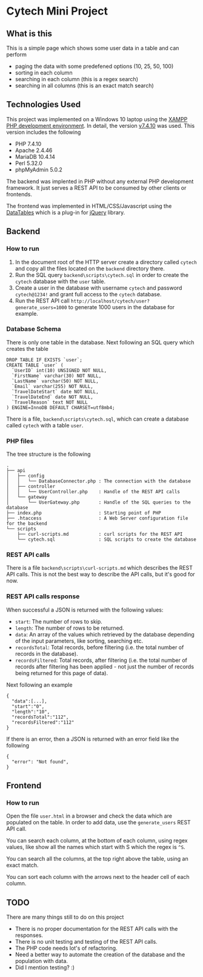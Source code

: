 # Cytech Mini Project

## What is this

This is a simple page which shows some user data in a table and can perform
* paging the data with some predefened options (10, 25, 50, 100)
* sorting in each column
* searching in each column (this is a regex search)
* searching in all columns (this is an exact match search)


## Technologies Used

This project was implemented on a Windows 10 laptop using the [XAMPP PHP development environment](https://www.apachefriends.org/index.html). In detail, the version [v7.4.10](https://www.apachefriends.org/blog/new_xampp_20200912.html) was used. This version includes the following
* PHP 7.4.10
* Apache 2.4.46
* MariaDB 10.4.14
* Perl 5.32.0
* phpMyAdmin 5.0.2

The backend was implented in PHP without any external PHP development framework. It just serves a REST API to be consumed by other clients or frontends.

The frontend was implemented in HTML/CSS/Javascript using the [DataTables](https://datatables.net/) which is a plug-in for [jQuery](https://jquery.com/) library.


## Backend

### How to run

1. In the document root of the HTTP server create a directory called `cytech` and copy all the files located on the `backend` directory there.
2. Run the SQL query `backend\scripts\cytech.sql` in order to create the `cytech` database with the `user` table.
3. Create a user in the database with username `cytech` and password `cytech@1234!` and grant full access to the `cytech` database.
4. Run the REST API call `http://localhost/cytech/user?generate_users=1000` to generate 1000 users in the database for example.

### Database Schema

There is only one table in the database. Next following an SQL query which creates the table

```
DROP TABLE IF EXISTS `user`;
CREATE TABLE `user` (
  `UserID` int(10) UNSIGNED NOT NULL,
  `FirstName` varchar(30) NOT NULL,
  `LastName` varchar(50) NOT NULL,
  `Email` varchar(255) NOT NULL,
  `TravelDateStart` date NOT NULL,
  `TravelDateEnd` date NOT NULL,
  `TravelReason` text NOT NULL
) ENGINE=InnoDB DEFAULT CHARSET=utf8mb4;
```

There is a file, `backend\scripts\cytech.sql`, which can create a database called `cytech` with a table `user`.

### PHP files

The tree structure is the following

```
.
├── api
│   ├── config
│   │   └── DatabaseConnector.php : The connection with the database
│   ├── controller
│   │   └── UserController.php    : Handle of the REST API calls
│   └── gateway
│       └── UserGateway.php       : Handle of the SQL queries to the database
├── index.php                     : Starting point of PHP
├── .htaccess                     : A Web Server configuration file for the backend
└── scripts
    ├── curl-scripts.md           : curl scripts for the REST API
    └── cytech.sql                : SQL scripts to create the database
```

### REST API calls

There is a file `backend\scripts\curl-scripts.md` which describes the REST API calls. This is not the best way to describe the API calls, but it's good for now.

### REST API calls response

When successful a JSON is returned with the following values:

* `start`: The number of rows to skip.
* `length`: The number of rows to be returned.
* `data`: An array of the values which retrieved by the database depending of the input parameters, like sorting, searching etc.
* `recordsTotal`: Total records, before filtering (i.e. the total number of records in the database).
* `recordsFiltered`: Total records, after filtering (i.e. the total number of records after filtering has been applied - not just the number of records being returned for this page of data).

Next following an example

```
{
  "data":[...],
  "start":"0",
  "length":"10",
  "recordsTotal":"112",
  "recordsFiltered":"112"
}
```

If there is an error, then a JSON is returned with an error field like the following

```
{
  "error": "Not found",
}
```

## Frontend

### How to run

Open the file `user.html` in a browser and check the data which are populated on the table. In order to add data, use the `generate_users` REST API call.

You can search each column, at the bottom of each column, using regex values, like show all the names which start with S which the regex is `^S`.

You can search all the columns, at the top right above the table, using an exact match.

You can sort each column with the arrows next to the header cell of each column.


## TODO

There are many things still to do on this project

* There is no proper documentation for the REST API calls with the responses.
* There is no unit testing and testing of the REST API calls.
* The PHP code needs lot's of refactoring.
* Need a better way to automate the creation of the database and the population with data.
* Did I mention testing? :)
